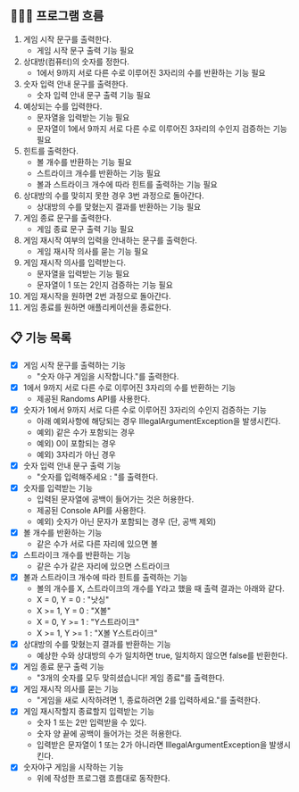 ## 🚣🏾‍♂ 프로그램 흐름
1. 게임 시작 문구를 출력한다.
    - 게임 시작 문구 출력 기능 필요
2. 상대방(컴퓨터)의 숫자를 정한다.
    - 1에서 9까지 서로 다른 수로 이루어진 3자리의 수를 반환하는 기능 필요
3. 숫자 입력 안내 문구를 출력한다.
    - 숫자 입력 안내 문구 출력 기능 필요
4. 예상되는 수를 입력한다.
    - 문자열을 입력받는 기능 필요
    - 문자열이 1에서 9까지 서로 다른 수로 이루어진 3자리의 수인지 검증하는 기능 필요
5. 힌트를 출력한다.
    - 볼 개수를 반환하는 기능 필요
    - 스트라이크 개수를 반환하는 기능 필요
    - 볼과 스트라이크 개수에 따라 힌트를 출력하는 기능 필요
6. 상대방의 수를 맞히지 못한 경우 3번 과정으로 돌아간다.
    - 상대방의 수를 맞혔는지 결과를 반환하는 기능 필요
7. 게임 종료 문구를 출력한다.
    - 게임 종료 문구 출력 기능 필요
8. 게임 재시작 여부의 입력을 안내하는 문구를 출력한다.
    - 게임 재시작 의사를 묻는 기능 필요
9. 게임 재시작 의사를 입력받는다.
    - 문자열을 입력받는 기능 필요
    - 문자열이 1 또는 2인지 검증하는 기능 필요
10. 게임 재시작을 원하면 2번 과정으로 돌아간다.
11. 게임 종료를 원하면 애플리케이션을 종료한다.

## 📋 기능 목록
- [x] 게임 시작 문구를 출력하는 기능
    - "숫자 야구 게임을 시작합니다."를 출력한다.
- [x] 1에서 9까지 서로 다른 수로 이루어진 3자리의 수를 반환하는 기능
    - 제공된 Randoms API를 사용한다.
- [x] 숫자가 1에서 9까지 서로 다른 수로 이루어진 3자리의 수인지 검증하는 기능
    - 아래 예외사항에 해당되는 경우 IllegalArgumentException을 발생시킨다.
    - 예외) 같은 수가 포함되는 경우
    - 예외) 0이 포함되는 경우
    - 예외) 3자리가 아닌 경우
- [x] 숫자 입력 안내 문구 출력 기능
    - "숫자를 입력해주세요 : "를 출력한다.
- [x] 숫자를 입력받는 기능
    - 입력된 문자열에 공백이 들어가는 것은 허용한다.
    - 제공된 Console API를 사용한다.
    - 예외) 숫자가 아닌 문자가 포함되는 경우 (단, 공백 제외)
- [x] 볼 개수를 반환하는 기능
    - 같은 수가 서로 다른 자리에 있으면 볼
- [x] 스트라이크 개수를 반환하는 기능
    - 같은 수가 같은 자리에 있으면 스트라이크
- [x] 볼과 스트라이크 개수에 따라 힌트를 출력하는 기능
    - 볼의 개수를 X, 스트라이크의 개수를 Y라고 했을 때 출력 결과는 아래와 같다.
    - X = 0, Y = 0 : "낫싱"
    - X >= 1, Y = 0 : "X볼"
    - X = 0, Y >= 1 : "Y스트라이크"
    - X >= 1, Y >= 1 : "X볼 Y스트라이크"
- [x] 상대방의 수를 맞혔는지 결과를 반환하는 기능
    - 예상한 수와 상대방의 수가 일치하면 true, 일치하지 않으면 false를 반환한다.
- [x] 게임 종료 문구 출력 기능
    - "3개의 숫자를 모두 맞히셨습니다! 게임 종료"를 출력한다.
- [x] 게임 재시작 의사를 묻는 기능
    - "게임을 새로 시작하려면 1, 종료하려면 2를 입력하세요."를 출력한다.
- [x] 게임 재시작할지 종료할지 입력받는 기능
    - 숫자 1 또는 2만 입력받을 수 있다.
    - 숫자 양 끝에 공백이 들어가는 것은 허용한다.
    - 입력받은 문자열이 1 또는 2가 아니라면 IllegalArgumentException을 발생시킨다.
- [x] 숫자야구 게임을 시작하는 기능
    - 위에 작성한 프로그램 흐름대로 동작한다.